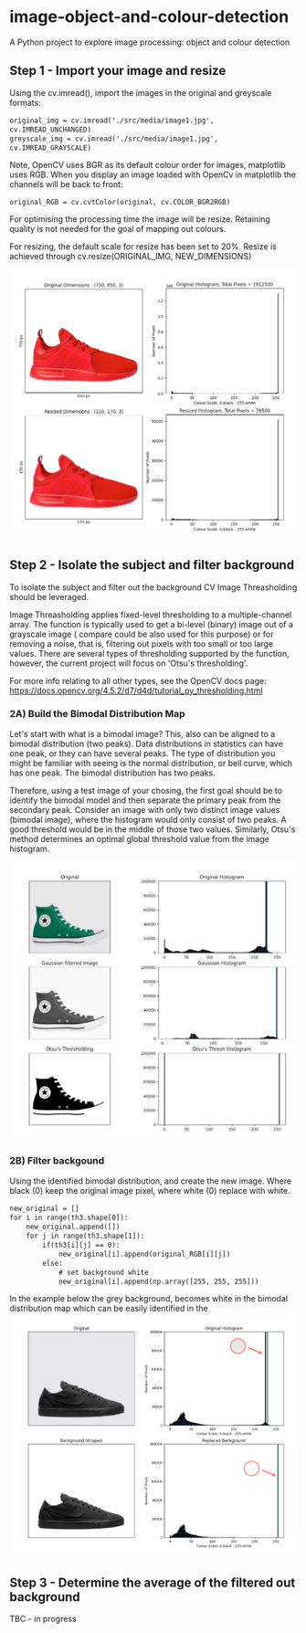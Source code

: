 # image-object-and-colour-detection

A Python project to explore image processing: object and colour detection

## Step 1 - Import your image and resize

Using the cv.imread(), import the images in the original and greyscale formats:

```
original_img = cv.imread('./src/media/image1.jpg', cv.IMREAD_UNCHANGED)
greyscale_img = cv.imread('./src/media/image1.jpg', cv.IMREAD_GRAYSCALE)
```

Note, OpenCV uses BGR as its default colour order for images, matplotlib uses RGB. When you display an image loaded with OpenCv in matplotlib the channels will be back to front:

```
original_RGB = cv.cvtColor(original, cv.COLOR_BGR2RGB)
```

For optimising the processing time the image will be resize. Retaining quality is not needed for the goal of mapping out colours.

For resizing, the default scale for resize has been set to 20%. Resize is achieved through cv.resize(ORIGINAL_IMG, NEW_DIMENSIONS)

![Import and Resize](./src/readme-imgs/part-1-import-and-resize.png)

## Step 2 - Isolate the subject and filter background

To isolate the subject and filter out the background CV Image Threasholding should be leveraged.

Image Threasholding applies fixed-level thresholding to a multiple-channel array. The function is typically used to get a bi-level (binary) image out of a grayscale image ( compare could be also used for this purpose) or for removing a noise, that is, filtering out pixels with too small or too large values. There are several types of thresholding supported by the function, however, the current project will focus on 'Otsu's thresholding'.

For more info relating to all other types, see the OpenCV docs page:
https://docs.opencv.org/4.5.2/d7/d4d/tutorial_py_thresholding.html

### 2A) Build the Bimodal Distribution Map

Let's start with what is a bimodal image? This, also can be aligned to a bimodal distribution (two peaks). Data distributions in statistics can have one peak, or they can have several peaks. The type of distribution you might be familiar with seeing is the normal distribution, or bell curve, which has one peak. The bimodal distribution has two peaks.

Therefore, using a test image of your chosing, the first goal should be to identify the bimodal model and then separate the primary peak from the secondary peak. Consider an image with only two distinct image values (bimodal image), where the histogram would only consist of two peaks. A good threshold would be in the middle of those two values. Similarly, Otsu's method determines an optimal global threshold value from the image histogram.

![Bimodal Image Processing](./src/readme-imgs/part-2A-original-gaussian-otsus-histogram.png)

### 2B) Filter backgound

Using the identified bimodal distribution, and create the new image.
Where black (0) keep the original image pixel, where white (0) replace with white.

```
new_original = []
for i in range(th3.shape[0]):
    new_original.append([])
    for j in range(th3.shape[1]):
        if(th3[i][j] == 0):
            new_original[i].append(original_RGB[i][j])
        else:
            # set background white
            new_original[i].append(np.array([255, 255, 255]))
```

In the example below the grey background, becomes white in the bimodal distribution map which can be easily identified in the
![Replaced Background](./src/readme-imgs/part-2B-replace-background.png)

## Step 3 - Determine the average of the filtered out background

TBC - in progress

